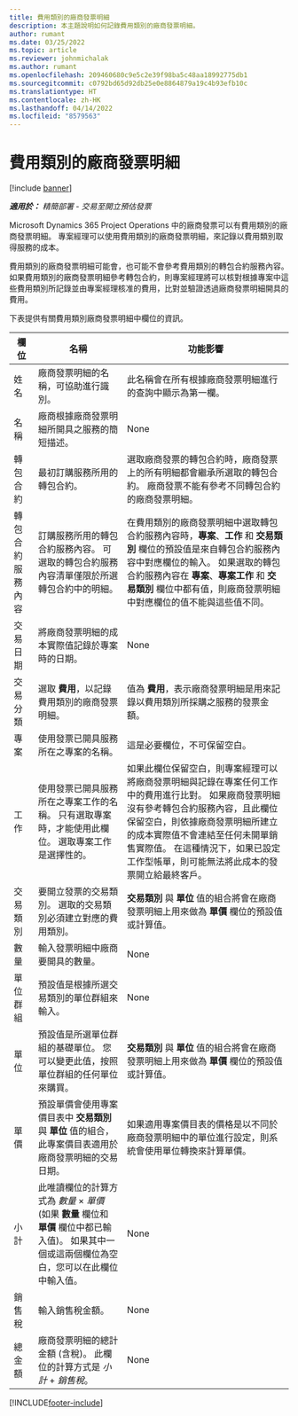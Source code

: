 ```yaml
---
title: 費用類別的廠商發票明細
description: 本主題說明如何記錄費用類別的廠商發票明細。
author: rumant
ms.date: 03/25/2022
ms.topic: article
ms.reviewer: johnmichalak
ms.author: rumant
ms.openlocfilehash: 209460680c9e5c2e39f98ba5c48aa18992775db1
ms.sourcegitcommit: c0792bd65d92db25e0e8864879a19c4b93efb10c
ms.translationtype: HT
ms.contentlocale: zh-HK
ms.lasthandoff: 04/14/2022
ms.locfileid: "8579563"
---
```

# <a name="vendor-invoice-lines-for-expense-categories"></a>費用類別的廠商發票明細

[!include [banner](../../includes/dataverse-preview.md)]

_**適用於：** 精簡部署 - 交易至開立預估發票_

Microsoft Dynamics 365 Project Operations 中的廠商發票可以有費用類別的廠商發票明細。 專案經理可以使用費用類別的廠商發票明細，來記錄以費用類別取得服務的成本。

費用類別的廠商發票明細可能會，也可能不會參考費用類別的轉包合約服務內容。 如果費用類別的廠商發票明細參考轉包合約，則專案經理將可以核對根據專案中這些費用類別所記錄並由專案經理核准的費用，比對並驗證透過廠商發票明細開具的費用。

下表提供有關費用類別廠商發票明細中欄位的資訊。

| 欄位 | 名稱 | 功能影響 |
| --- | --- | --- |
| 姓名 | 廠商發票明細的名稱，可協助進行識別。 | 此名稱會在所有根據廠商發票明細進行的查詢中顯示為第一欄。 |
| 名稱 | 廠商根據廠商發票明細所開具之服務的簡短描述。 | None |
| 轉包合約 | 最初訂購服務所用的轉包合約。 | 選取廠商發票的轉包合約時，廠商發票上的所有明細都會繼承所選取的轉包合約。 廠商發票不能有參考不同轉包合約的廠商發票明細。 |
| 轉包合約服務內容 | 訂購服務所用的轉包合約服務內容。 可選取的轉包合約服務內容清單僅限於所選轉包合約中的明細。 | 在費用類別的廠商發票明細中選取轉包合約服務內容時，**專案**、**工作** 和 **交易類別** 欄位的預設值是來自轉包合約服務內容中對應欄位的輸入。 如果選取的轉包合約服務內容在 **專案**、**專案工作** 和 **交易類別** 欄位中都有值，則廠商發票明細中對應欄位的值不能與這些值不同。 |
| 交易日期 | 將廠商發票明細的成本實際值記錄於專案時的日期。 |None |
| 交易分類 | 選取 **費用**，以記錄費用類別的廠商發票明細。 | 值為 **費用**，表示廠商發票明細是用來記錄以費用類別所採購之服務的發票金額。 |
| 專案 | 使用發票已開具服務所在之專案的名稱。 | 這是必要欄位，不可保留空白。 |
| 工作 | 使用發票已開具服務所在之專案工作的名稱。 只有選取專案時，才能使用此欄位。 選取專案工作是選擇性的。 | 如果此欄位保留空白，則專案經理可以將廠商發票明細與記錄在專案任何工作中的費用進行比對。 如果廠商發票明細沒有參考轉包合約服務內容，且此欄位保留空白，則依據廠商發票明細所建立的成本實際值不會連結至任何未開單銷售實際值。 在這種情況下，如果已設定工作型帳單，則可能無法將此成本的發票開立給最終客戶。 |
| 交易類別 | 要開立發票的交易類別。 選取的交易類別必須建立對應的費用類別。 | **交易類別** 與 **單位** 值的組合將會在廠商發票明細上用來做為 **單價** 欄位的預設值或計算值。 |
| 數量 | 輸入發票明細中廠商要開具的數量。 |None|
| 單位群組 | 預設值是根據所選交易類別的單位群組來輸入。 | None |
| 單位 | 預設值是所選單位群組的基礎單位。 您可以變更此值，按照單位群組的任何單位來購買。 | **交易類別** 與 **單位** 值的組合將會在廠商發票明細上用來做為 **單價** 欄位的預設值或計算值。 |
| 單價 | 預設單價會使用專案價目表中 **交易類別** 與 **單位** 值的組合，此專案價目表適用於廠商發票明細的交易日期。 | 如果適用專案價目表的價格是以不同於廠商發票明細中的單位進行設定，則系統會使用單位轉換來計算單價。 |
| 小計 | 此唯讀欄位的計算方式為 *數量* &times; *單價* (如果 **數量** 欄位和 **單價** 欄位中都已輸入值)。 如果其中一個或這兩個欄位為空白，您可以在此欄位中輸入值。| None |
| 銷售稅 | 輸入銷售稅金額。 | None |
| 總金額 | 廠商發票明細的總計金額 (含稅)。 此欄位的計算方式是 *小計* +  *銷售稅*。 | None |

[!INCLUDE[footer-include](../../includes/footer-banner.md)]
